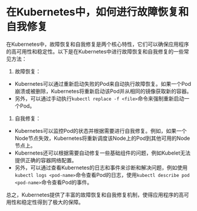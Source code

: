 # 在Kubernetes中，如何进行故障恢复和自我修复

在Kubernetes中，故障恢复和自我修复是两个核心特性，它们可以确保应用程序的高可用性和稳定性。以下是在Kubernetes中进行故障恢复和自我修复的一些常见方法：

1. 故障恢复：

+ Kubernetes可以通过重新启动失败的Pod来自动执行故障恢复。如果一个Pod崩溃或被删除，Kubernetes将重新启动该Pod并从相同的镜像获取新的容器。
+ 另外，可以通过手动执行`kubectl replace -f <file>`命令来强制重新启动一个Pod。

1. 自我修复：

+ Kubernetes可以监控Pod的状态并根据需要进行自我修复。例如，如果一个Node节点失效，Kubernetes将重新调度该Node上的Pod到其他可用的Node节点上。
+ Kubernetes还可以根据需要自动修复一些基础组件的问题，例如Kubelet无法提供正确的容器网络配置。
+ 另外，可以通过查看Kubernetes的日志和事件来诊断和解决问题，例如使用`kubectl logs <pod-name>`命令查看Pod的日志，使用`kubectl describe pod <pod-name>`命令查看Pod的事件。

总之，Kubernetes提供了丰富的故障恢复和自我修复机制，使得应用程序的高可用性和稳定性得到了极大的保障。
